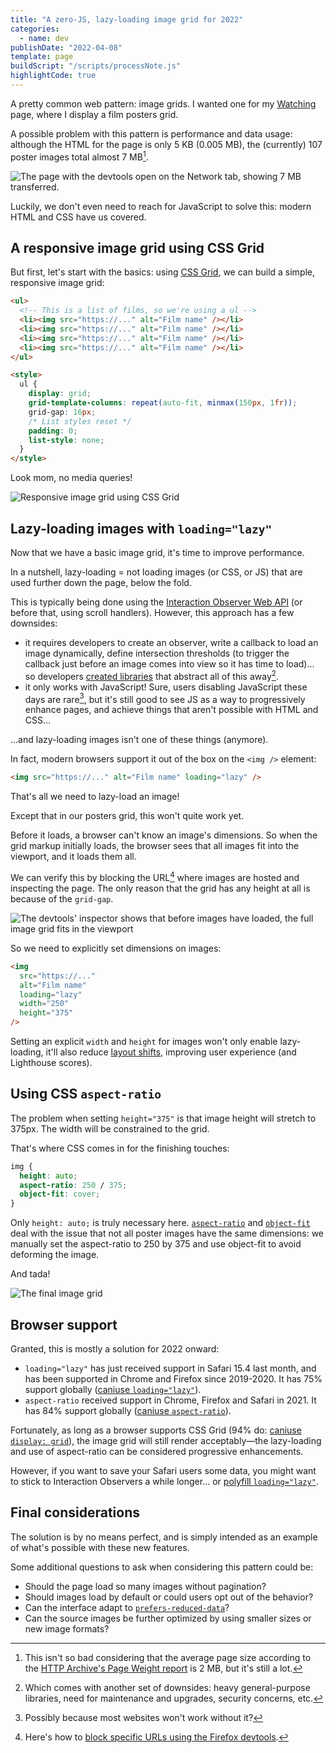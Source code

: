 ```yaml
---
title: "A zero-JS, lazy-loading image grid for 2022"
categories:
  - name: dev
publishDate: "2022-04-08"
template: page
buildScript: "/scripts/processNote.js"
highlightCode: true
---
```


A pretty common web pattern: image grids. I wanted one for my [Watching](/watching/) page, where I display a film posters grid.

A possible problem with this pattern is performance and data usage: although the HTML for the page is only 5 KB (0.005 MB), the (currently) 107 poster images total almost 7 MB[^1].

![The page with the devtools open on the Network tab, showing 7 MB transferred.](/static/images/2022-04-08-watching-page-network.jpg)

Luckily, we don't even need to reach for JavaScript to solve this: modern HTML and CSS have us covered.

## A responsive image grid using CSS Grid

But first, let's start with the basics: using [CSS Grid](https://developer.mozilla.org/en-US/docs/Web/CSS/CSS_Grid_Layout), we can build a simple, responsive image grid:

```html
<ul>
  <!-- This is a list of films, so we're using a ul -->
  <li><img src="https://..." alt="Film name" /></li>
  <li><img src="https://..." alt="Film name" /></li>
  <li><img src="https://..." alt="Film name" /></li>
  <li><img src="https://..." alt="Film name" /></li>
</ul>

<style>
  ul {
    display: grid;
    grid-template-columns: repeat(auto-fit, minmax(150px, 1fr));
    grid-gap: 16px;
    /* List styles reset */
    padding: 0;
    list-style: none;
  }
</style>
```

Look mom, no media queries!

![Responsive image grid using CSS Grid](/static/images/2022-04-08-image-grid.jpg)

## Lazy-loading images with `loading="lazy"`

Now that we have a basic image grid, it's time to improve performance.

In a nutshell, lazy-loading = not loading images (or CSS, or JS) that are used further down the page, below the fold.

This is typically being done using the [Interaction Observer Web API](https://developer.mozilla.org/en-US/docs/Web/API/Intersection_Observer_API) (or before that, using scroll handlers). However, this approach has a few downsides:

- it requires developers to create an observer, write a callback to load an image dynamically, define intersection thresholds (to trigger the callback just before an image comes into view so it has time to load)... so developers [created libraries](https://www.npmjs.com/search?q=intersection%20observer) that abstract all of this away[^2].
- it only works with JavaScript! Sure, users disabling JavaScript these days are rare[^3], but it's still good to see JS as a way to progressively enhance pages, and achieve things that aren't possible with HTML and CSS...

...and lazy-loading images isn't one of these things (anymore).

In fact, modern browsers support it out of the box on the `<img />` element:

```html
<img src="https://..." alt="Film name" loading="lazy" />
```

That's all we need to lazy-load an image!

Except that in our posters grid, this won't quite work yet.

Before it loads, a browser can't know an image's dimensions. So when the grid markup initially loads, the browser sees that all images fit into the viewport, and it loads them all.

We can verify this by blocking the URL[^4] where images are hosted and inspecting the page. The only reason that the grid has any height at all is because of the `grid-gap`.

![The devtools' inspector shows that before images have loaded, the full image grid fits in the viewport](/static/images/2022-04-08-no-image-size.jpg)

So we need to explicitly set dimensions on images:

```html
<img
  src="https://..."
  alt="Film name"
  loading="lazy"
  width="250"
  height="375"
/>
```

Setting an explicit `width` and `height` for images won't only enable lazy-loading, it'll also reduce [layout shifts](https://web.dev/cls/), improving user experience (and Lighthouse scores).

## Using CSS `aspect-ratio`

The problem when setting `height="375"` is that image height will stretch to 375px. The width will be constrained to the grid.

That's where CSS comes in for the finishing touches:

```css
img {
  height: auto;
  aspect-ratio: 250 / 375;
  object-fit: cover;
}
```

Only `height: auto;` is truly necessary here. [`aspect-ratio`](https://developer.mozilla.org/en-US/docs/Web/CSS/aspect-ratio) and [`object-fit`](https://developer.mozilla.org/en-US/docs/Web/CSS/object-fit) deal with the issue that not all poster images have the same dimensions: we manually set the aspect-ratio to 250 by 375 and use object-fit to avoid deforming the image.

And tada!

![The final image grid](/static/images/2022-04-08-image-grid-final.jpg)

## Browser support

Granted, this is mostly a solution for 2022 onward:

- `loading="lazy"` has just received support in Safari 15.4 last month, and has been supported in Chrome and Firefox since 2019-2020. It has 75% support globally ([caniuse `loading="lazy"`](https://caniuse.com/loading-lazy-attr)).
- `aspect-ratio` received support in Chrome, Firefox and Safari in 2021. It has 84% support globally ([caniuse `aspect-ratio`](https://caniuse.com/mdn-css_properties_aspect-ratio)).

Fortunately, as long as a browser supports CSS Grid (94% do: [caniuse `display: grid`](https://caniuse.com/css-grid)), the image grid will still render acceptably—the lazy-loading and use of aspect-ratio can be considered progressive enhancements.

However, if you want to save your Safari users some data, you might want to stick to Interaction Observers a while longer... or [polyfill `loading="lazy"`](https://github.com/mfranzke/loading-attribute-polyfill).

## Final considerations

The solution is by no means perfect, and is simply intended as an example of what's possible with these new features.

Some additional questions to ask when considering this pattern could be:

- Should the page load so many images without pagination?
- Should images load by default or could users opt out of the behavior?
- Can the interface adapt to [`prefers-reduced-data`](https://developer.mozilla.org/en-US/docs/Web/CSS/@media/prefers-reduced-data)?
- Can the source images be further optimized by using smaller sizes or new image formats?

[^1]: This isn't so bad considering that the average page size according to the [HTTP Archive's Page Weight report](https://httparchive.org/reports/page-weight) is 2 MB, but it's still a lot.
[^2]: Which comes with another set of downsides: heavy general-purpose libraries, need for maintenance and upgrades, security concerns, etc.
[^3]: Possibly because most websites won't work without it?
[^4]: Here's how to [block specific URLs using the Firefox devtools](https://firefox-source-docs.mozilla.org/devtools-user/network_monitor/request_list/index.html#blocking-specific-urls).
